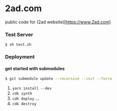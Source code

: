 # 2ad.com

public code for (2ad website)[https://www.2ad.com]


### Test Server

```
$ sh test.sh
```


### Deployment

#### get started with submodules
```bash
$ git submodule update --recursive --init --force
```

1. `yarn install --dev`
2. `cdk synth`
3. `cdk deploy`
...
4. `cdk destroy`
